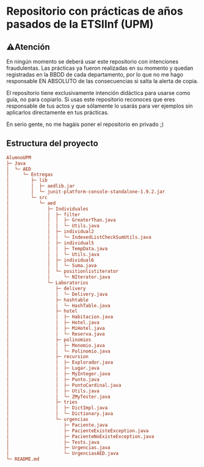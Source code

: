 # Repositorio con prácticas de años pasados de la ETSIInf (UPM)

## ⚠️Atención

En ningún momento se deberá usar este repositorio con intenciones fraudulentas. Las prácticas ya fueron realizadas en su momento y quedan registradas en la BBDD de cada departamento, por lo que no me hago responsable EN ABSOLUTO de las consecuencias si salta la alerta de copia.

El repositorio tiene exclusivamente intención didáctica para usarse como guía, no para copiarlo. Si usas este repositorio reconoces que eres responsable de tus actos y que sólamente lo usarás para ver ejemplos sin aplicarlos directamente en tus prácticas.

En serio gente, no me hagáis poner el repositorio en privado ;)

## Estructura del proyecto

```ini
AlumnoUPM
├─ Java
│  └─ AED
│     └─ Entregas
│        ├─ lib
│        │  ├─ aedlib.jar
│        │  └─ junit-platform-console-standalone-1.9.2.jar
│        └─ src
│           └─ aed
│              ├─ Individuales
│              │  ├─ filter
│              │  │  ├─ GreaterThan.java
│              │  │  └─ Utils.java
│              │  ├─ individual2
│              │  │  └─ IndexedListCheckSumUtils.java
│              │  ├─ individual5
│              │  │  ├─ TempData.java
│              │  │  └─ Utils.java
│              │  ├─ individual6
│              │  │  └─ Suma.java
│              │  └─ positionlistiterator
│              │     └─ NIterator.java
│              └─ Laboratorios
│                 ├─ delivery
│                 │  └─ Delivery.java
│                 ├─ hashtable
│                 │  └─ HashTable.java
│                 ├─ hotel
│                 │  ├─ Habitacion.java
│                 │  ├─ Hotel.java
│                 │  ├─ MiHotel.java
│                 │  └─ Reserva.java
│                 ├─ polinomios
│                 │  ├─ Monomio.java
│                 │  └─ Polinomio.java
│                 ├─ recursion
│                 │  ├─ Explorador.java
│                 │  ├─ Lugar.java
│                 │  ├─ MyInteger.java
│                 │  ├─ Punto.java
│                 │  ├─ PuntoCardinal.java
│                 │  ├─ Utils.java
│                 │  └─ ZMyTester.java
│                 ├─ tries
│                 │  ├─ DictImpl.java
│                 │  └─ Dictionary.java
│                 └─ urgencias
│                    ├─ Paciente.java
│                    ├─ PacienteExisteException.java
│                    ├─ PacienteNoExisteException.java
│                    ├─ Tests.java
│                    ├─ Urgencias.java
│                    └─ UrgenciasAED.java
└─ README.md


```
